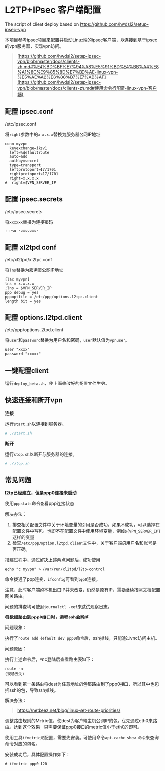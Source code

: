 # L2TP+IPsec 客户端配置
The script of client deploy based on https://github.com/hwdsl2/setup-ipsec-vpn



本项目参考ipsec项目来配置并启动Linux端的ipsec客户端，以连接到基于ipsec的vpn服务器，实现vpn访问。

> [https://github.com/hwdsl2/setup-ipsec-vpn/blob/master/docs/clients-zh.md#%E4%BD%BF%E7%94%A8%E5%91%BD%E4%BB%A4%E8%A1%8C%E9%85%8D%E7%BD%AE-linux-vpn-%E5%AE%A2%E6%88%B7%E7%AB%AF](https://github.com/hwdsl2/setup-ipsec-vpn/blob/master/docs/clients-zh.md#使用命令行配置-linux-vpn-客户端)





## 配置 ipsec.conf

/etc/ipsec.conf

将`right`参数中的`x.x.x.x`替换为服务器公网IP地址

```
conn myvpn
  keyexchange=ikev1
  left=%defaultroute
  auto=add
  authby=secret
  type=transport
  leftprotoport=17/1701
  rightprotoport=17/1701
  right=x.x.x.x
#  right=$VPN_SERVER_IP
```



## 配置 ipsec.secrets

/etc/ipsec.secrets

将`xxxxxx`替换为连接密码

```
: PSK "xxxxxxx"
```



## 配置 xl2tpd.conf

/etc/xl2tpd/xl2tpd.conf

将`lns`替换为服务器公网IP地址

```
[lac myvpn]
lns = x.x.x.x
;lns = $VPN_SERVER_IP
ppp debug = yes
pppoptfile = /etc/ppp/options.l2tpd.client
length bit = yes
```



## 配置 options.l2tpd.client

/etc/ppp/options.l2tpd.client

将`user`和`password`替换为用户名和密码，`user`默认值为`vpnuser`。

```
user "xxxx"
password "xxxxx"
```



## 一键配置client

运行`deploy_beta.sh`，使上面修改好的配置文件生效。





## 快速连接和断开vpn

**连接**

运行`start.sh`以连接到服务器。

```bash
# ./start.sh
```



**断开**

运行`stop.sh`以断开与服务器的连接。

```bash
# ./stop.sh	
```





## 常见问题

**l2tp已经建立，但是ppp0连接未启动**

使用`pppstats`命令查看ppp连接状态

解决办法：

1. 排查相关配置文件中关于环境变量的引用是否成功，如果不成功，可以选择在配置文件中写死。也即不在配置文件中使用环境变量，例如`${VPN_SERVER_IP}`这样的变量
2. 检查`/etc/ppp/option.l2tpd.client`文件中，关于客户端的用户名和账号是否正确。

搭建过程中，通过解决上述两点问题后，成功使用

`echo "c myvpn" > /var/run/xl2tpd/l2tp-control`

命令拨通了ppp连接，`ifconfig`可看到`ppp0`连接。

注意，此时客户端的本机出口IP并未改变，仍然是原有IP，需要继续按照文档配置网关路由。



问题的排查均可使用`journalctl -xef`来试试观察日志。



**将数据路由到ppp0接口时，远程ssh会断掉**

问题现象：

执行了`route add default dev ppp0`命令后，ssh掉线，只能通过vnc访问主机。

问题原因：

执行上述命令后，vnc登陆后查看路由表如下：

```
route -n
(现场丢失)

```

可以看到第一条路由将dest为任意地址的包都路由到了ppp0接口，所以其中也包括ssh的包，导致ssh掉线。

解决办法：

> https://netbeez.net/blog/linux-set-route-priorities/

调整路由规则的Metric值，使dest为客户端主机公网IP的包，优先通过eth0来路由。达到这个效果，只需要保证ppp0接口的metric值小于eth0的即可。

使用工具`ifmetric`来配置，需要先安装。可使用命令`apt-cache show 命令`来查询命令对应的包名。

安装成功后，具体配置操作如下：

```
# ifmetric ppp0 120
```











## 
